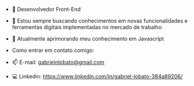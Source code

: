 - 👋 Desenvolvedor Front-End
- 👀 Estou sempre buscando conhecimentos em novas funcionalidades e ferramentas digitais implementadas no mercado de trabalho
- 🌱 Atualmente aprimorando meu conhecimento em Javascript

- Como entrar em contato comigo:
- 📫 E-mail: gabrielnlobato@gmail.com
- 💻 Linkedin: https://www.linkedin.com/in/gabriel-lobato-384a89206/

<!---
GabrielLobato/GabrielLobato is a ✨ special ✨ repository because its `README.md` (this file) appears on your GitHub profile.
You can click the Preview link to take a look at your changes.
--->
